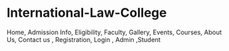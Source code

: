 # International-Law-College
Home,  Admission Info,  Eligibility,  Faculty,   Gallery,  Events, Courses, About Us, Contact us , Registration, Login , Admin ,Student

